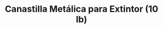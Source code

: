 ---
title: "Canastilla Metálica para Extintor (10 lb)"
description: "Soporte Robusto y Elevado para Extintores"
line: "Línea de control de incendios"
main:
  id: 109 # ID único para este producto
  content: |
    Presentamos nuestra **Canastilla Metálica para Extintor de 10 lb** – la solución perfecta para mantener tu extintor en un lugar visible y seguro, sin necesidad de fijación a la pared. Parte esencial de nuestra **Línea de Control de Incendios**, esta canastilla eleva el equipo del suelo, protegiéndolo de la humedad y golpes, a la vez que asegura su fácil acceso y señalización.

  imgCard: "@/images/products/c-09.avif" # Sugerencia de imagen para la tarjeta
  imgMain: "@/images/products/c-09.avif" # Sugerencia de imagen principal
  imgAlt: "Canastilla metálica para extintor de 10 lb"
  first: "@/images/products/c-09.avif" # Diagrama de la canastilla con medidas
  second: "@/images/products/c-09.avif" # Ejemplo de la canastilla con un extintor
tabs:
  - id: "tabs-with-card-item-1"
    dataTab: "#tabs-with-card-1"
    title: "Descripción General"
  - id: "tabs-with-card-item-2"
    dataTab: "#tabs-with-card-2"
    title: "Especificaciones y Precio"
  - id: "tabs-with-card-item-3"
    dataTab: "#tabs-with-card-3"
    title: "Ventajas y Aplicaciones"
longDescription:
  title: "Protección Elevada y Versatilidad de Ubicación"
  subTitle: |
    La Canastilla Metálica para Extintor de Extintores del Risaralda es ideal para bodegas, talleres, pasillos o cualquier área donde se requiera una ubicación elevada del extintor sin necesidad de perforar paredes. Su diseño robusto y estable garantiza que el extintor esté siempre protegido y listo para usar, mejorando la organización y la seguridad en tu espacio.
  btnTitle: "Adquiere tu Canastilla Metálica"
  btnURL: "#"
descriptionList:
  - title: "Protección y Visibilidad"
    subTitle: "Eleva el extintor del suelo, protegiéndolo de la humedad y facilitando su identificación y acceso rápido."
  - title: "Sin Instalación en Pared"
    subTitle: "Ideal para ubicaciones temporales o donde no se permite la fijación permanente, ofreciendo flexibilidad en la gestión de seguridad."
  - title: "Material Duradero"
    subTitle: "Fabricada en metal resistente con acabado anticorrosivo, asegurando una larga vida útil y resistencia a entornos exigentes."
specificationsLeft:
  - title: "Capacidad Compatible"
    subTitle: "Diseñada específicamente para extintores portátiles de 10 lb."
  - title: "Material"
    subTitle: "Metal (varilla de acero o similar) con pintura electrostática resistente (usualmente rojo)."
  - title: "Dimensiones"
    subTitle: "Dimensiones aproximadas de X cm de alto x Y cm de ancho x Z cm de profundidad (ej. 70x30x25 cm)."
  - title: "Precio"
    subTitle: "$40.000"
tableData:
  - feature: ["Especificación", "Valor"]
    description:
      - ["Tipo de Producto", "Soporte de Piso / Canastilla"]
      - ["Capacidad Compatible", "10 lb"]
      - ["Material", "Metal"]
      - ["Precio (COP)", "$40.000"]
      - ["Acabado", "Pintura electrostática"]
blueprints:
  first: "@/images/products/c-09.avif" # Diagrama de la canastilla con medidas
  second: "@/images/products/c-09.avif" # Ejemplo de la canastilla con un extintor
---